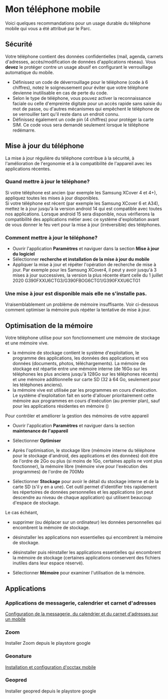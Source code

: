 # Mon téléphone mobile

Voici quelques recommandations pour un usage durable du téléphone mobile qui vous a été attribué par le Parc.

## Sécurité

Votre téléphone contient des données confidentielles (mail, agenda, carnets d'adresses, accès/modification de données d'applications réseau). Vous **devez** le protéger contre un usage abusif en configurant le verrouillage automatique du mobile.

- Définissez un code de déverrouillage pour le téléphone (code à 6 chiffres), notez le soigneusement pour éviter que votre téléphone devienne inutilisable en cas de perte du code.
- Selon le type de téléphone, vous pouvez activer la reconnaissance faciale ou celle d'empreinte digitale pour un accès rapide sans saisie du mot de passe, ou d'autres mécanismes qui empêchent le téléphone de se verrouiller tant qu'il reste dans un endroit connu.
- Définissez également un code pin (4 chiffres) pour protéger la carte SIM. Ce code vous sera demandé seulement lorsque le téléphone redémarre.

## Mise à jour du téléphone

La mise à jour régulière du téléphone contribue à la sécurité, à l'amélioration de l'ergonomie et à la compatibilité de l'appareil avec les applications récentes.

### Quand mettre à jour le téléphone?

Si votre téléphone est ancien (par exemple les Samsung XCover 4 et 4+), appliquez toutes les mises à jour disponibles.  
Si votre téléphone est récent (par exemple les Samsung XCover 6 et A34), mettez le à jour jusqu'à la version android 14 qui est compatible avec toutes nos applications. Lorsque android 15 sera disponible, nous vérifierons la compatibilité des applications métier avec ce système d'exploitation avant de vous donner le feu vert pour la mise à jour (irréversible) des téléphones.

### Comment mettre à jour le téléphone?

- Ouvrir l'application **Paramètres** et naviguer dans la section **Mise à jour du logiciel**
- Sélectionner **recherche et installation de la mise à jour du mobile**
- Appliquer la mise à jour et répéter l'opération de recherche de mise à jour. Par exemple pour les Samsung XCover4, il peut y avoir jusqu'à 3 mises à jour successives, la version la plus récente étant celle du 1 juillet 2020 G390FXXU6CTG3/G390FBOG6CTG1/G390FXXU6CTG1

### Une mise à jour est disponible mais elle ne s'installe pas.

Vraisemblablement un problème de mémoire insuffisante. Voir ci-dessous comment optimiser la mémoire puis répéter la tentative de mise à jour.

## Optimisation de la mémoire

Votre téléphone utilise pour son fonctionnement une mémoire de stockage et une mémoire vive.

- la mémoire de stockage contient le système d'exploitation, le programme des applications, les données des applications et vos données (documents, photos, téléchargements). La mémoire de stockage est répartie entre une mémoire interne (de 16Go sur les téléphones les plus anciens jusqu'à 128Go sur les téléphones récents) et une mémoire additionnelle sur carte SD (32 à 64 Go, seulement pour les téléphones anciens).
- la mémoire vive est utilisée par les programmes en cours d'exécution. Le système d'exploitation fait en sorte d'allouer prioritairement cette mémoire aux programmes en cours d'exécution (au premier plan), sauf pour les applications résidentes en mémoire ()

Pour contrôler et améliorer la gestion des mémoires de votre appareil

- Ouvrir l'application **Paramètres** et naviguer dans la section **maintenance de l'appareil**
- Sélectionner **Optimiser**
- Après l'optimisation, le stockage libre (mémoire interne du téléphone pour le stockage d'android, des applications et des données) doit être de l'ordre de 2Go ou plus (si moins de 1Go, certaines applis ne vont plus fonctionner),
  la mémoire libre (mémoire vive pour l'exécution des programmes) de l'ordre de 700Mo

- Sélectionner **Stockage** pour avoir le détail du stockage interne et de la carte SD (s'il y en a une). Cet outil permet d'identifier très rapidement les répertoires de données personnelles et les applications (on peut descendre au niveau de chaque application) qui utilisent beaucoup d'espace de stockage.

Le cas échéant,

- supprimer (ou déplacer sur un ordinateur) les données personnelles qui encombrent la mémoire de stockage.
- désinstaller les applications non essentielles qui encombrent la mémoire de stockage.
- désinstaller puis réinstaller les applications essentielles qui encombrent la mémoire de stockage (certaines applications conservent des fichiers inutiles dans leur espace réservé).

- Sélectionner **Mémoire** pour examiner l'utilisation de la mémoire.

## Applications

### Applications de messagerie, calendrier et carnet d'adresses

[Configuration de la messagerie, du calendrier et du carnet d'adresses sur un mobile](Messagerie/android/README.md)

### Zoom

Installer Zoom depuis le playstore google

### Geonature

[Installation et configuration d'occtax mobile](geonature/README.md#Occtax-mobile)

### Geopred

Installer geopred depuis le playstore google

